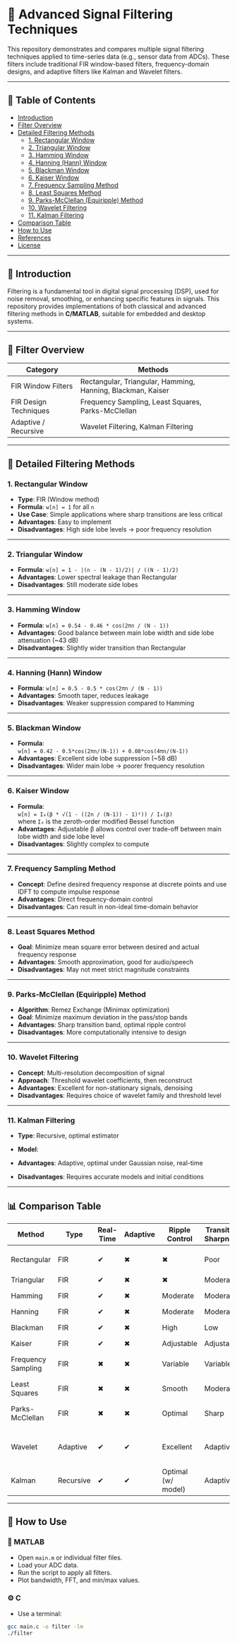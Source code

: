# 🧠 Advanced Signal Filtering Techniques

This repository demonstrates and compares multiple signal filtering techniques applied to time-series data (e.g., sensor data from ADCs). These filters include traditional FIR window-based filters, frequency-domain designs, and adaptive filters like Kalman and Wavelet filters.

---

## 📌 Table of Contents

- [Introduction](#introduction)
- [Filter Overview](#filter-overview)
- [Detailed Filtering Methods](#detailed-filtering-methods)
  - [1. Rectangular Window](#1-rectangular-window)
  - [2. Triangular Window](#2-triangular-window)
  - [3. Hamming Window](#3-hamming-window)
  - [4. Hanning (Hann) Window](#4-hanning-hann-window)
  - [5. Blackman Window](#5-blackman-window)
  - [6. Kaiser Window](#6-kaiser-window)
  - [7. Frequency Sampling Method](#7-frequency-sampling-method)
  - [8. Least Squares Method](#8-least-squares-method)
  - [9. Parks-McClellan (Equiripple) Method](#9-parks-mcclellan-equiripple-method)
  - [10. Wavelet Filtering](#10-wavelet-filtering)
  - [11. Kalman Filtering](#11-kalman-filtering)
- [Comparison Table](#comparison-table)
- [How to Use](#how-to-use)
- [References](#references)
- [License](#license)

---

## 📖 Introduction

Filtering is a fundamental tool in digital signal processing (DSP), used for noise removal, smoothing, or enhancing specific features in signals. This repository provides implementations of both classical and advanced filtering methods in **C/MATLAB**, suitable for embedded and desktop systems.

---

## 🧮 Filter Overview

| Category               | Methods                                                                 |
|------------------------|-------------------------------------------------------------------------|
| FIR Window Filters     | Rectangular, Triangular, Hamming, Hanning, Blackman, Kaiser             |
| FIR Design Techniques  | Frequency Sampling, Least Squares, Parks-McClellan                     |
| Adaptive / Recursive   | Wavelet Filtering, Kalman Filtering                                     |

---

## 🧩 Detailed Filtering Methods

### 1. Rectangular Window

- **Type**: FIR (Window method)
- **Formula**: `w[n] = 1` for all `n`
- **Use Case**: Simple applications where sharp transitions are less critical
- **Advantages**: Easy to implement
- **Disadvantages**: High side lobe levels → poor frequency resolution

---

### 2. Triangular Window

- **Formula**: `w[n] = 1 - |(n - (N - 1)/2)| / ((N - 1)/2)`
- **Advantages**: Lower spectral leakage than Rectangular
- **Disadvantages**: Still moderate side lobes

---

### 3. Hamming Window

- **Formula**: `w[n] = 0.54 - 0.46 * cos(2πn / (N - 1))`
- **Advantages**: Good balance between main lobe width and side lobe attenuation (~43 dB)
- **Disadvantages**: Slightly wider transition than Rectangular

---

### 4. Hanning (Hann) Window

- **Formula**: `w[n] = 0.5 - 0.5 * cos(2πn / (N - 1))`
- **Advantages**: Smooth taper, reduces leakage
- **Disadvantages**: Weaker suppression compared to Hamming

---

### 5. Blackman Window

- **Formula**:  
  `w[n] = 0.42 - 0.5*cos(2πn/(N-1)) + 0.08*cos(4πn/(N-1))`
- **Advantages**: Excellent side lobe suppression (~58 dB)
- **Disadvantages**: Wider main lobe → poorer frequency resolution

---

### 6. Kaiser Window

- **Formula**:  
  `w[n] = I₀(β * √(1 - ((2n / (N-1)) - 1)²)) / I₀(β)`  
  where `I₀` is the zeroth-order modified Bessel function
- **Advantages**: Adjustable β allows control over trade-off between main lobe width and side lobe level
- **Disadvantages**: Slightly complex to compute

---

### 7. Frequency Sampling Method

- **Concept**: Define desired frequency response at discrete points and use IDFT to compute impulse response
- **Advantages**: Direct frequency-domain control
- **Disadvantages**: Can result in non-ideal time-domain behavior

---

### 8. Least Squares Method

- **Goal**: Minimize mean square error between desired and actual frequency response
- **Advantages**: Smooth approximation, good for audio/speech
- **Disadvantages**: May not meet strict magnitude constraints

---

### 9. Parks-McClellan (Equiripple) Method

- **Algorithm**: Remez Exchange (Minimax optimization)
- **Goal**: Minimize maximum deviation in the pass/stop bands
- **Advantages**: Sharp transition band, optimal ripple control
- **Disadvantages**: More computationally intensive to design

---

### 10. Wavelet Filtering

- **Concept**: Multi-resolution decomposition of signal
- **Approach**: Threshold wavelet coefficients, then reconstruct
- **Advantages**: Excellent for non-stationary signals, denoising
- **Disadvantages**: Requires choice of wavelet family and threshold level

---

### 11. Kalman Filtering

- **Type**: Recursive, optimal estimator
- **Model**:


- **Advantages**: Adaptive, optimal under Gaussian noise, real-time
- **Disadvantages**: Requires accurate models and initial conditions

---

## 📊 Comparison Table

| Method              | Type     | Real-Time | Adaptive | Ripple Control | Transition Sharpness | Notes                          |
|---------------------|----------|-----------|----------|----------------|----------------------|-------------------------------|
| Rectangular         | FIR      | ✔         | ✖        | ✖              | Poor                 | Basic, not ideal for precision |
| Triangular          | FIR      | ✔         | ✖        | ✖              | Moderate             | Linear taper                  |
| Hamming             | FIR      | ✔         | ✖        | Moderate       | Moderate             | Common in DSP                 |
| Hanning             | FIR      | ✔         | ✖        | Moderate       | Moderate             | Smooth taper                  |
| Blackman            | FIR      | ✔         | ✖        | High           | Low                  | High suppression               |
| Kaiser              | FIR      | ✔         | ✖        | Adjustable     | Adjustable           | Flexible                      |
| Frequency Sampling  | FIR      | ✖         | ✖        | Variable       | Variable             | Spectral domain design        |
| Least Squares       | FIR      | ✖         | ✖        | Smooth         | Moderate             | Error minimized               |
| Parks-McClellan     | FIR      | ✖         | ✖        | Optimal        | Sharp                | Best performance, equiripple  |
| Wavelet             | Adaptive | ✔         | ✔        | Excellent      | Adaptive             | Great for non-stationary data |
| Kalman              | Recursive| ✔         | ✔        | Optimal (w/ model) | Adaptive         | Model-based filtering         |

---

## 🚀 How to Use

### 🧪 MATLAB
- Open `main.m` or individual filter files.
- Load your ADC data.
- Run the script to apply all filters.
- Plot bandwidth, FFT, and min/max values.

### ⚙️ C
- Use a terminal:
```bash
gcc main.c -o filter -lm
./filter
